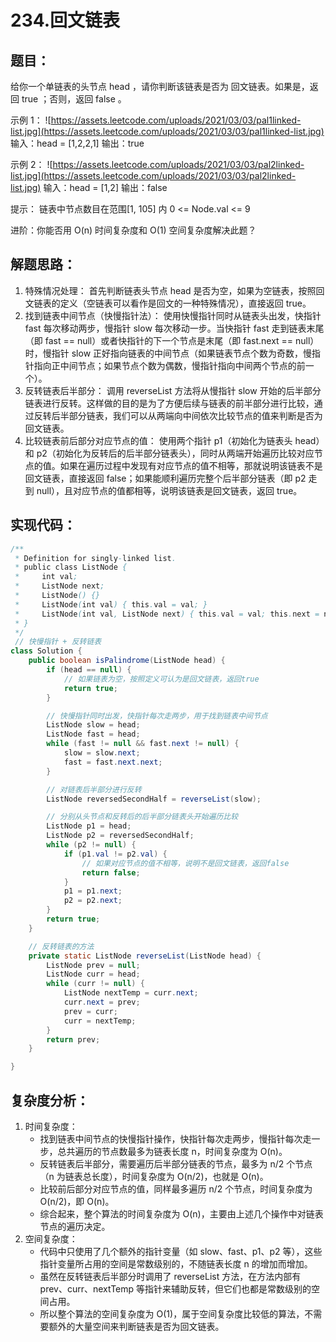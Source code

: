 # 234.回文链表

## 题目：
给你一个单链表的头节点 head ，请你判断该链表是否为
回文链表。如果是，返回 true ；否则，返回 false 。

示例 1：
![https://assets.leetcode.com/uploads/2021/03/03/pal1linked-list.jpg](https://assets.leetcode.com/uploads/2021/03/03/pal1linked-list.jpg)
输入：head = [1,2,2,1]
输出：true

示例 2：
![https://assets.leetcode.com/uploads/2021/03/03/pal2linked-list.jpg](https://assets.leetcode.com/uploads/2021/03/03/pal2linked-list.jpg)
输入：head = [1,2]
输出：false

提示：
链表中节点数目在范围[1, 105] 内
0 <= Node.val <= 9

进阶：你能否用 O(n) 时间复杂度和 O(1) 空间复杂度解决此题？



## 解题思路：
1. 特殊情况处理：
首先判断链表头节点 head 是否为空，如果为空链表，按照回文链表的定义（空链表可以看作是回文的一种特殊情况），直接返回 true。
2. 找到链表中间节点（快慢指针法）：
使用快慢指针同时从链表头出发，快指针 fast 每次移动两步，慢指针 slow 每次移动一步。当快指针 fast 走到链表末尾（即 fast == null）或者快指针的下一个节点是末尾（即 fast.next == null）时，慢指针 slow 正好指向链表的中间节点（如果链表节点个数为奇数，慢指针指向正中间节点；如果节点个数为偶数，慢指针指向中间两个节点的前一个）。
3. 反转链表后半部分：
调用 reverseList 方法将从慢指针 slow 开始的后半部分链表进行反转。这样做的目的是为了方便后续与链表的前半部分进行比较，通过反转后半部分链表，我们可以从两端向中间依次比较节点的值来判断是否为回文链表。
4. 比较链表前后部分对应节点的值：
使用两个指针 p1（初始化为链表头 head）和 p2（初始化为反转后的后半部分链表头），同时从两端开始遍历比较对应节点的值。如果在遍历过程中发现有对应节点的值不相等，那就说明该链表不是回文链表，直接返回 false；如果能顺利遍历完整个后半部分链表（即 p2 走到 null），且对应节点的值都相等，说明该链表是回文链表，返回 true。



## 实现代码：
```java
/**
 * Definition for singly-linked list.
 * public class ListNode {
 *     int val;
 *     ListNode next;
 *     ListNode() {}
 *     ListNode(int val) { this.val = val; }
 *     ListNode(int val, ListNode next) { this.val = val; this.next = next; }
 * }
 */
 // 快慢指针 + 反转链表
class Solution {
    public boolean isPalindrome(ListNode head) {
        if (head == null) {
            // 如果链表为空，按照定义可认为是回文链表，返回true
            return true;
        }

        // 快慢指针同时出发，快指针每次走两步，用于找到链表中间节点
        ListNode slow = head;
        ListNode fast = head;
        while (fast != null && fast.next != null) {
            slow = slow.next;
            fast = fast.next.next;
        }

        // 对链表后半部分进行反转
        ListNode reversedSecondHalf = reverseList(slow);

        // 分别从头节点和反转后的后半部分链表头开始遍历比较
        ListNode p1 = head;
        ListNode p2 = reversedSecondHalf;
        while (p2 != null) {
            if (p1.val != p2.val) {
                // 如果对应节点的值不相等，说明不是回文链表，返回false
                return false;
            }
            p1 = p1.next;
            p2 = p2.next;
        }
        return true;
    }

    // 反转链表的方法
    private static ListNode reverseList(ListNode head) {
        ListNode prev = null;
        ListNode curr = head;
        while (curr != null) {
            ListNode nextTemp = curr.next;
            curr.next = prev;
            prev = curr;
            curr = nextTemp;
        }
        return prev;
    }

}
```



## 复杂度分析：
1. 时间复杂度：
	* 找到链表中间节点的快慢指针操作，快指针每次走两步，慢指针每次走一步，总共遍历的节点数最多为链表长度 n，时间复杂度为 O(n)。
	* 反转链表后半部分，需要遍历后半部分链表的节点，最多为 n/2 个节点（n 为链表总长度），时间复杂度为 O(n/2)，也就是 O(n)。
	* 比较前后部分对应节点的值，同样最多遍历 n/2 个节点，时间复杂度为 O(n/2)，即 O(n)。
	* 综合起来，整个算法的时间复杂度为 O(n)，主要由上述几个操作中对链表节点的遍历决定。
2. 空间复杂度：
	* 代码中只使用了几个额外的指针变量（如 slow、fast、p1、p2 等），这些指针变量所占用的空间是常数级别的，不随链表长度 n 的增加而增加。
	* 虽然在反转链表后半部分时调用了 reverseList 方法，在方法内部有 prev、curr、nextTemp 等指针来辅助反转，但它们也都是常数级别的空间占用。
	* 所以整个算法的空间复杂度为 O(1)，属于空间复杂度比较低的算法，不需要额外的大量空间来判断链表是否为回文链表。
